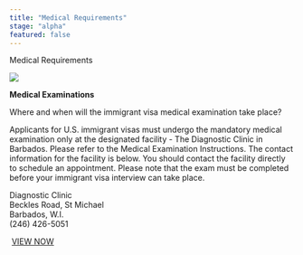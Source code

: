 ```yaml
---
title: "Medical Requirements"
stage: "alpha"
featured: false
---
```


Medical Requirements

![](https:///www.gov.bb/media_files/medical.jpg)

**Medical Examinations**

Where and when will the immigrant visa medical examination take place?

Applicants for U.S. immigrant visas must undergo the mandatory medical examination only at the designated facility - The Diagnostic Clinic in Barbados. Please refer to the Medical Examination Instructions. The contact information for the facility is below. You should contact the facility directly to schedule an appointment. Please note that the exam must be completed before your immigrant visa interview can take place.

Diagnostic Clinic  
Beckles Road, St Michael  
Barbados, W.I.  
(246) 426-5051  
  
 [VIEW NOW](https://bb.usembassy.gov/u-s-citizen-services/local-resources-of-u-s-citizens/doctors/?_ga=2.259745866.1945393172.1598568283-1733798738.1598568283)